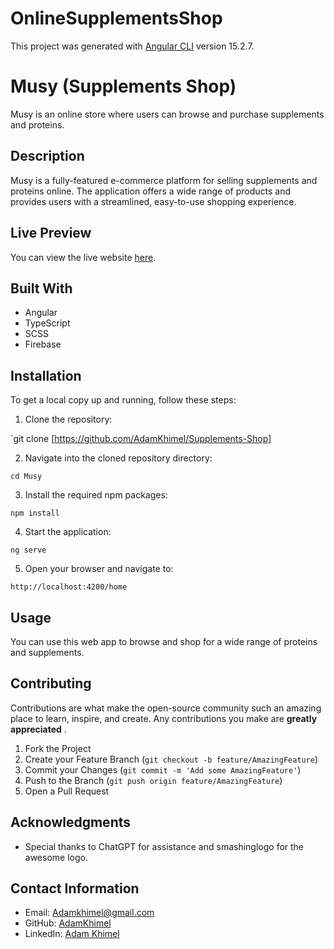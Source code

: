 # OnlineSupplementsShop

This project was generated with [Angular CLI](https://github.com/angular/angular-cli) version 15.2.7.

# Musy (Supplements Shop)

Musy is an online store where users can browse and purchase supplements and proteins.

## Description

Musy is a fully-featured e-commerce platform for selling supplements and proteins online. The application offers a wide range of products and provides users with a streamlined, easy-to-use shopping experience.

## Live Preview

You can view the live website [here](https://online-supplements-shop.web.app/home).

## Built With

* Angular
* TypeScript
* SCSS
* Firebase


## Installation

To get a local copy up and running, follow these steps:

1. Clone the repository:

`git clone [https://github.com/AdamKhimel/Supplements-Shop]

2. Navigate into the cloned repository directory:

`cd Musy`

3. Install the required npm packages:

`npm install`

4. Start the application:

`ng serve`

5. Open your browser and navigate to:

`http://localhost:4200/home`


## Usage

You can use this web app to browse and shop for a wide range of proteins and supplements.


## Contributing

Contributions are what make the open-source community such an amazing place to learn, inspire, and create. Any contributions you make are  **greatly appreciated** .

1. Fork the Project
2. Create your Feature Branch (`git checkout -b feature/AmazingFeature`)
3. Commit your Changes (`git commit -m 'Add some AmazingFeature'`)
4. Push to the Branch (`git push origin feature/AmazingFeature`)
5. Open a Pull Request


## Acknowledgments

* Special thanks to ChatGPT for assistance and smashinglogo for the awesome logo.


## Contact Information

* Email: [Adamkhimel@gmail.com](mailto:Adamkhimel@gmail.com)
* GitHub: [AdamKhimel](https://github.com/AdamKhimel/)
* LinkedIn: [Adam Khimel](https://www.linkedin.com/in/adamkhimel/)
